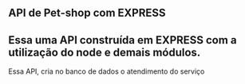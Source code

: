 ## API de Pet-shop com EXPRESS

<h2>Essa uma API construída em EXPRESS com a utilização do node e demais módulos.</h2>

<p>Essa API, cria no banco de dados o atendimento do serviço</p>
<table>
    <tr></tr>
</table>